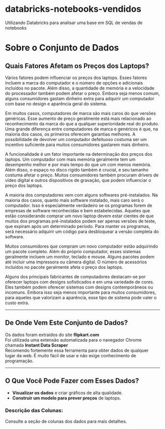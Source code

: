 # databricks-notebooks-vendidos
Utilizando Databricks para analisar uma base em SQL de vendas de notebooks
# Sobre o Conjunto de Dados

## Quais Fatores Afetam os Preços dos Laptops?

Vários fatores podem influenciar os preços dos laptops. Esses fatores incluem a marca do computador e o número de opções e adicionais incluídos no pacote. Além disso, a quantidade de memória e a velocidade do processador também podem afetar o preço. Embora seja menos comum, alguns consumidores gastam dinheiro extra para adquirir um computador com base no design e aparência geral do sistema.

Em muitos casos, computadores de marca são mais caros do que versões genéricas. Esse aumento de preço geralmente está mais relacionado ao reconhecimento da marca do que a qualquer superioridade real do produto. Uma grande diferença entre computadores de marca e genéricos é que, na maioria dos casos, os primeiros oferecem garantias melhores. A possibilidade de devolver um computador defeituoso costuma ser um incentivo suficiente para muitos consumidores gastarem mais dinheiro.

A funcionalidade é um fator importante na determinação dos preços dos laptops. Um computador com mais memória geralmente tem um desempenho melhor e por mais tempo do que um com menos memória. Além disso, o espaço no disco rígido também é crucial, e seu tamanho costuma afetar o preço. Muitos consumidores também procuram drivers de vídeo digital e outros dispositivos de gravação, que podem influenciar o preço dos laptops.

A maioria dos computadores vem com alguns softwares pré-instalados. Na maioria dos casos, quanto mais software instalado, mais caro será o computador. Isso é especialmente verdadeiro se os programas forem de empresas de software reconhecidas e bem estabelecidas. Aqueles que estão considerando comprar um novo laptop devem estar cientes de que muitos dos programas pré-instalados podem ser apenas versões de teste, que expiram após um determinado período. Para manter os programas, será necessário adquirir um código para desbloquear a versão completa do software.

Muitos consumidores que compram um novo computador estão adquirindo um pacote completo. Além do próprio computador, esses sistemas geralmente incluem um monitor, teclado e mouse. Alguns pacotes podem até incluir uma impressora ou câmera digital. O número de acessórios incluídos no pacote geralmente afeta o preço dos laptops.

Alguns dos principais fabricantes de computadores destacam-se por oferecer laptops com designs sofisticados e em uma variedade de cores. Eles também podem oferecer sistemas com designs contemporâneos ou incomuns. Embora isso seja menos importante para muitos consumidores, para aqueles que valorizam a aparência, esse tipo de sistema pode valer o custo extra.

---

## De Onde Vem Este Conjunto de Dados?

Os dados foram extraídos do site **flipkart.com**  
Foi utilizada uma extensão automatizada para o navegador Chrome chamada **Instant Data Scraper**  
Recomendo fortemente essa ferramenta para obter dados de qualquer lugar da web. É muito fácil de usar e não exige conhecimento de programação.

---

## O Que Você Pode Fazer com Esses Dados?

- **Visualizar os dados** e criar gráficos de alta qualidade.  
- **Construir um modelo para prever preços** de laptops.  

### **Descrição das Colunas:**  
Consulte a seção de colunas dos dados para mais detalhes.
